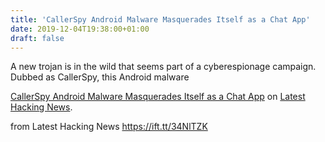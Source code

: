 ```yaml
---
title: 'CallerSpy Android Malware Masquerades Itself as a Chat App'
date: 2019-12-04T19:38:00+01:00
draft: false
---
```


A new trojan is in the wild that seems part of a cyberespionage campaign. Dubbed as CallerSpy, this Android malware

[CallerSpy Android Malware Masquerades Itself as a Chat App](https://latesthackingnews.com/2019/12/04/callerspy-android-malware-masquerades-itself-as-a-chat-app/) on [Latest Hacking News](https://latesthackingnews.com).

  
  
from Latest Hacking News https://ift.tt/34NlTZK